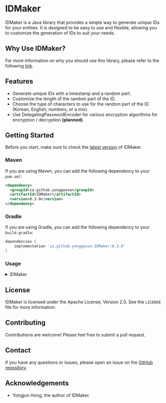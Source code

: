 # IDMaker

IDMaker is a Java library that provides a simple way to generate unique IDs for your entities. It is designed to be easy to use and flexible, allowing you to customize the generation of IDs to suit your needs.

## Why Use IDMaker?

For more information on why you should use this library, please refer to the following [link](https://devocean.sk.com/blog/techBoardDetail.do?ID=165948&boardType=techBlog#none).

## Features

- Generate unique IDs with a timestamp and a random part.
- Customize the length of the random part of the ID.
- Choose the type of characters to use for the random part of the ID (Korean, English, numbers, or a mix).
- Use DelegatingPasswordEncoder for various encryption algorithms for encryption / decryption **(planned)**.

## Getting Started

Before you start, make sure to check the [latest version](https://central.sonatype.com/artifact/io.github.yonggoose/IDMaker) of IDMaker.

### Maven

If you are using Maven, you can add the following dependency to your `pom.xml`:

```xml
<dependency>
  <groupId>io.github.yonggoose</groupId>
  <artifactId>IDMaker</artifactId>
  <version>0.3.0</version>
</dependency>
```

### Gradle

If you are using Gradle, you can add the following dependency to your `build.gradle`:

```groovy
dependencies {
    implementation 'io.github.yonggoose:IDMaker:0.3.0'
}
```

### Usage
<details>
<summary>IDMaker</summary>

### Step 1: Add the Dependency

First, you need to add the IDMaker library as a dependency to your project. If you're using Maven or Gradle, you can do this by adding the following lines to your `pom.xml` or `build.gradle` file respectively:

**Maven:**

```xml
<dependency>
  <groupId>io.github.yonggoose</groupId>
  <artifactId>IDMaker</artifactId>
  <version>0.3.0</version>
</dependency>
```

**Gradle:**

```groovy
dependencies {
    implementation 'io.github.yonggoose:IDMaker:0.3.0'
}
```

### Step 2: Annotate Your Entity's ID Field

Next, you need to annotate the field in your entity that you want to generate an ID for with the `@IDMaker` annotation. You can specify the length of the random part of the ID and the type of characters to use for the random part of the ID.

Here's an example:

```java
public class MyEntity {
    @IDMaker(length = 7, type = GenerationType.EN)
    private String id;
    // other fields...
}
```

In this example, an ID will be generated for the `id` field before the `MyEntity` object is persisted. The ID will consist of a timestamp and a random English string of length 7.

### Step 3: Add Entity Listeners

You need to add the `@EntityListeners` annotation to your entity class and specify `IDMakerEntityListener.class` as the listener. This will ensure that the `prePersist` method of `IDMakerEntityListener` is called before the entity is persisted, generating a unique ID for the annotated field.

Here's how you can do it:

```java
import IDMaker.project.IDMakerEntityListener;
import jakarta.persistence.Entity;
import jakarta.persistence.EntityListeners;
import jakarta.persistence.Id;

@Entity
@EntityListeners(IDMakerEntityListener.class)
public class MyEntity {
    @Id
    @IDMaker(length = 7, type = GenerationType.EN)
    private String id;
    // other fields...
}
```

### Step 4: Persist Your Entity

When you persist your entity (for example, by saving it to a database), the IDMaker library will automatically generate a unique ID for the annotated field if it is `null`.

Here's an example using Spring Data JPA:

```java
MyEntity entity = new MyEntity();
// set other fields...
myEntityRepository.save(entity);
```

In this example, when you call `myEntityRepository.save(entity)`, the IDMaker library will generate a unique ID for the `id` field of `entity` before it is saved to the database.

### Step 5: Retrieve the Generated ID

After your entity has been persisted, you can retrieve the generated ID by simply calling the getter method for the annotated field.

Here's an example:

```java
String id = entity.getId();
```

In this example, `id` will contain the unique ID that was generated by the IDMaker library.

That's it! You're now using the IDMaker library to generate unique IDs for your entities.

</details>

## License

IDMaker is licensed under the Apache License, Version 2.0. See the `LICENSE` file for more information.

## Contributing

Contributions are welcome! Please feel free to submit a pull request.

## Contact

If you have any questions or issues, please open an issue on the [GitHub repository](https://github.com/IDMaker-io/IDMaker).

## Acknowledgements

- Yongjun Hong, the author of IDMaker.

